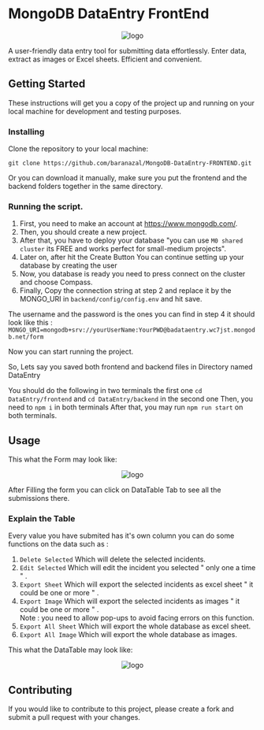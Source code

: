 # MongoDB DataEntry FrontEnd

<p align="center">
<a target="_blank"><img src = "https://github.com/baranazal/MongoDB-DataEntry/assets/72268356/fb83ccda-26d8-44a4-9e90-af4a9d9090ef" alt="logo"></a>
   </p>

A user-friendly data entry tool for submitting data effortlessly. Enter data, extract as images or Excel sheets. Efficient and convenient.


## Getting Started

These instructions will get you a copy of the project up and running on your local machine for development and testing purposes.

### Installing

Clone the repository to your local machine:

```
git clone https://github.com/baranazal/MongoDB-DataEntry-FRONTEND.git
```

Or you can download it manually, make sure you put the frontend and the backend folders together in the same directory.


### Running the script.

1. First, you need to make an account at https://www.mongodb.com/.
2. Then, you should create a new project.
3. After that, you have to deploy your database "you can use ` M0 shared cluster ` its FREE and works perfect for small-medium projects".
4. Later on, after hit the Create Button You can continue setting up your database by creating the user 
5. Now, you database is ready you need to press connect on the cluster and choose Compass.
6. Finally, Copy the connection string at step 2 and replace it by the MONGO_URI in ` backend/config/config.env ` and hit save.

The username and the password is the ones you can find in step 4 
it should look like this : ` MONGO_URI=mongodb+srv://yourUserName:YourPWD@badataentry.wc7jst.mongodb.net/form `



Now you can start running the project.

So, Lets say you saved both frontend and backend files in Directory named DataEntry 

You should do the following in two terminals the first one ` cd DataEntry/frontend ` and ` cd DataEntry/backend ` in the second one
Then, you need to ` npm i ` in both terminals 
After that, you may run ` npm run start ` on both terminals.



## Usage

This what the Form may look like: 

<p align="center">
<a target="_blank"><img src = "https://github.com/baranazal/MongoDB-DataEntry/assets/72268356/4a7b0a74-1632-4816-843a-662083c10e80" alt="logo"></a>
   </p>

After Filling the form you can click on DataTable Tab to see all the submissions there.


### Explain the Table 

Every value you have submited has it's own column you can do some functions on the data such as :

1. ` Delete Selected ` Which will delete the selected incidents.
2. ` Edit Selected ` Which will edit the incident you selected " only one a time " .
3. ` Export Sheet ` Which will export the selected incidents as excel sheet " it could be one or more " .
4. ` Export Image ` Which will export the selected incidents as images  " it could be one or more " . <br />
     Note : you need to allow pop-ups to avoid facing errors on this function.
5. ` Export All Sheet ` Which will export the whole database as excel sheet.
6. ` Export All Image ` Which will export the whole database as images.


This what the DataTable may look like: 

<p align="center">
<a target="_blank"><img src = "https://github.com/baranazal/MongoDB-DataEntry/assets/72268356/b2da11b7-9b4a-426e-8d43-49ca311fd229" alt="logo"></a>
   </p>


## Contributing

If you would like to contribute to this project, please create a fork and submit a pull request with your changes.

